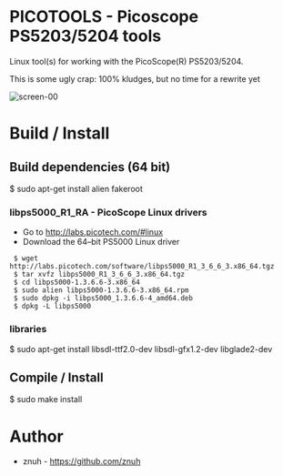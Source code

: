 # PICOTOOLS - Picoscope PS5203/5204 tools

Linux tool(s) for working with the PicoScope(R) PS5203/5204.

This is some ugly crap: 100% kludges, but no time for a rewrite yet

![screen-00](https://raw.github.com/koppi/picotools/master/screen-00.png "picotools gnuplot screenshot 00")

# Build / Install

## Build dependencies (64 bit)

 $ sudo apt-get install alien fakeroot

### libps5000_R1_RA - PicoScope Linux drivers

 * Go to http://labs.picotech.com/#linux
 * Download the 64–bit PS5000 Linux driver

```
 $ wget http://labs.picotech.com/software/libps5000_R1_3_6_6_3.x86_64.tgz
 $ tar xvfz libps5000_R1_3_6_6_3.x86_64.tgz
 $ cd libps5000-1.3.6.6-3.x86_64
 $ sudo alien libps5000-1.3.6.6-3.x86_64.rpm
 $ sudo dpkg -i libps5000_1.3.6.6-4_amd64.deb
 $ dpkg -L libps5000
```

### libraries

 $ sudo apt-get install libsdl-ttf2.0-dev libsdl-gfx1.2-dev libglade2-dev

## Compile / Install

 $ sudo make install

# Author

 * znuh - https://github.com/znuh

